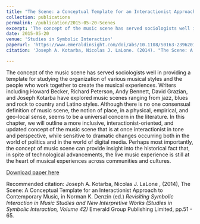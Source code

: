 ```yaml
---
title: "The Scene: a Conceptual Template for an Interactionist Approach to Contemporary Music."
collection: publications
permalink: /publication/2015-05-20-Scenes
excerpt: 'The concept of the music scene has served sociologists well in providing a template for studying the organization of various musical styles and the people who work together to create the musical experiences'
date: 2015-05-20
venue: 'Studies in Symbolic Interaction'
paperurl: 'https://www.emeraldinsight.com/doi/abs/10.1108/S0163-239620140000042004'
citation: 'Joseph A. Kotarba, Nicolas J. LaLone. (2014). "The Scene: A Conceptual Template for an Interactionist Approach to Contemporary Music," in Norman K. Denzin (ed.) <i>Revisiting Symbolic Interaction in Music Studies and New Interpretive Works (Studies in Symbolic Interaction, Volume 42)</i> Emerald Group Publishing Limited, pp.51 - 65'

---
```


The concept of the music scene has served sociologists well in providing a template for studying the organization of various musical styles and the people who work together to create the musical experiences. Writers including Howard Becker, Richard Peterson, Andy Bennett, David Grazian, and Joseph Kotarba have explored music scenes ranging from jazz, blues and rock to country and Latino styles. Although there is no one consensual definition of music scene, the notion of place, in a physical, empirical, and geo-local sense, seems to be a universal concern in the literature. In this chapter, we will outline a more inclusive, interactionist-oriented, and updated concept of the music scene that is at once interactionist in tone and perspective, while sensitive to dramatic changes occurring both in the world of politics and in the world of digital media. Perhaps most importantly, the concept of music scene can provide insight into the historical fact that, in spite of technological advancements, the live music experience is still at the heart of musical experiences across communities and cultures.

[Download paper here](http://nicklalone.github.io/files/LaLone_Scenes.pdf)

Recommended citation: Joseph A. Kotarba, Nicolas J. LaLone , (2014), The Scene: A Conceptual Template for an Interactionist Approach to Contemporary Music, in Norman K. Denzin (ed.) <i>Revisiting Symbolic Interaction in Music Studies and New Interpretive Works (Studies in Symbolic Interaction, Volume 42)</i> Emerald Group Publishing Limited, pp.51 - 65.
